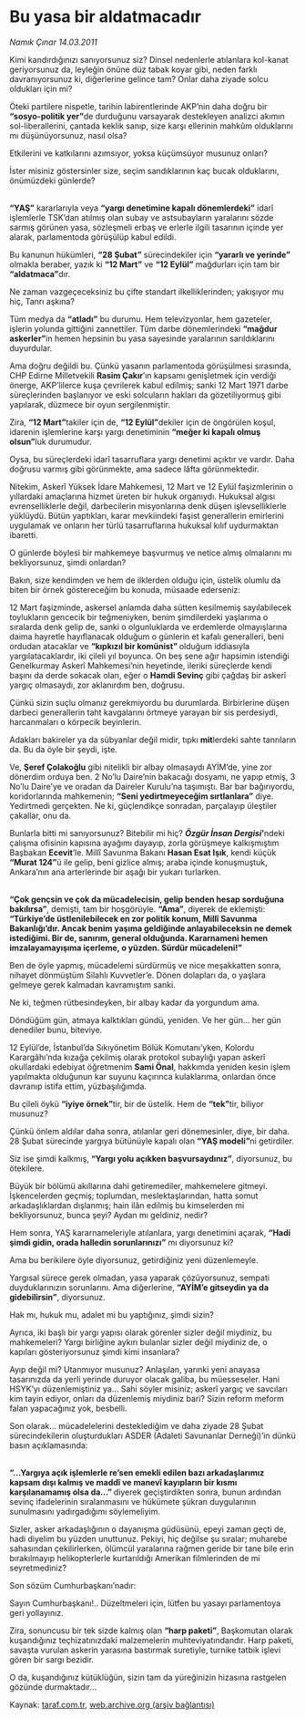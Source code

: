 # Bu yasa bir aldatmacadır

*Namık Çınar 14.03.2011*

<div class="yazi"><p>Kimi kandırdığınızı sanıyorsunuz siz? Dinsel nedenlerle atılanlara kol-kanat geriyorsunuz da, leyleğin önüne düz tabak koyar gibi, neden farklı davranıyorsunuz ki, diğerlerine gelince tam? Onlar daha ziyade solcu oldukları için mi?</p>
<p>Öteki partilere nispetle, tarihin labirentlerinde AKP’nin daha doğru bir <b>“sosyo-politik yer”</b>de durduğunu varsayarak destekleyen analizci akımın sol-liberallerini, çantada keklik sanıp, size karşı ellerinin mahkûm olduklarını mı düşünüyorsunuz, nasıl olsa?</p>
<p>Etkilerini ve katkılarını azımsıyor, yoksa küçümsüyor musunuz onları?</p>
<p>İster misiniz göstersinler size, seçim sandıklarının kaç bucak olduklarını, önümüzdeki günlerde?</p>
<p><b><br/>“YAŞ”</b> kararlarıyla veya <b>“yargı denetimine kapalı dönemlerdeki”</b> idarî işlemlerle TSK’dan atılmış olan subay ve astsubayların yaralarını sözde sarmış görünen yasa, sözleşmeli erbaş ve erlerle ilgili tasarının içinde yer alarak, parlamentoda görüşülüp kabul edildi.</p>
<p>Bu kanunun hükümleri, <b>“28 Şubat”</b> sürecindekiler için <b>“yararlı ve yerinde”</b> olmakla beraber, yazık ki <b>“12 Mart”</b> ve <b>“12 Eylül”</b> mağdurları için tam bir <b>“aldatmaca”</b>dır.</p>
<p>Ne zaman vazgeçeceksiniz bu çifte standart ilkelliklerinden; yakışıyor mu hiç, Tanrı aşkına?</p>
<p>Tüm medya da <b>“atladı”</b> bu durumu. Hem televizyonlar, hem gazeteler, işlerin yolunda gittiğini zannettiler. Tüm darbe dönemlerindeki <b>“mağdur askerler”</b>in hemen hepsinin bu yasa sayesinde yaralarının sarıldıklarını duyurdular.</p>
<p>Ama doğru değildi bu. Çünkü yasanın parlamentoda görüşülmesi sırasında, CHP Edirne Milletvekili <b>Rasim Çakır</b>’ın kapsamı genişletmek için verdiği önerge, AKP’lilerce kuşa çevrilerek kabul edilmiş; sanki 12 Mart 1971 darbe süreçlerinden başlanıyor ve eski solcuların hakları da gözetiliyormuş gibi yapılarak, düzmece bir oyun sergilenmiştir.</p>
<p>Zira, <b>“12 Mart”</b>takiler için de, <b>“12 Eylül”</b>dekiler için de öngörülen koşul, idarenin işlemlerine karşı yargı denetiminin <b>“meğer ki kapalı olmuş olsun”</b>luk durumudur.</p>
<p>Oysa, bu süreçlerdeki idarî tasarruflara yargı denetimi açıktır ve vardır. Daha doğrusu varmış gibi görünmekte, ama sadece lâfta görünmektedir.</p>
<p>Nitekim, Askerî Yüksek İdare Mahkemesi, 12 Mart ve 12 Eylül faşizmlerinin o yıllardaki amaçlarına hizmet üreten bir hukuk organıydı. Hukuksal algısı evrenselliklerle değil, darbecilerin misyonlarına denk düşen işlevselliklerle yüklüydü. Bütün yaptıkları, karar mevkiindeki faşist generallerin emirlerini uygulamak ve onların her türlü tasarruflarına hukuksal kılıf uydurmaktan ibaretti.</p>
<p>O günlerde böylesi bir mahkemeye başvurmuş ve netice almış olmalarını mı bekliyorsunuz, şimdi onlardan?</p>
<p>Bakın, size kendimden ve hem de ilklerden olduğu için, üstelik olumlu da biten bir örnek göstereceğim bu konuda, müsaade ederseniz:</p>
<p>12 Mart faşizminde, askersel anlamda daha sütten kesilmemiş sayılabilecek toylukların gencecik bir teğmeniyken, benim şimdilerdeki yaşlarıma o sıralarda denk gelip de, sanki o olgunluklarda ve erdemlerde olmayışlarına daima hayretle hayıflanacak olduğum o günlerin et kafalı generalleri, beni ordudan atacaklar ve <b>“kıpkızıl bir komünist” </b>olduğum iddiasıyla yargılatacaklardır, iki çileli yıl boyunca. On beş sene ağır hapsimin istendiği Genelkurmay Askerî Mahkemesi’nin heyetinde, ileriki süreçlerde kendi başını da derde sokacak olan, eğer o <b>Hamdi Sevinç</b> gibi çağdaş bir askerî yargıç olmasaydı, zor aklanırdım ben, doğrusu.</p>
<p>Çünkü sizin suçlu olmanız gerekmiyordu bu durumlarda. Birbirlerine düşen darbeci generallerin taht kavgalarını örtmeye yarayan bir sis perdesiydi, harcanmaları o körpecik beyinlerin.</p>
<p>Adakları bakireler ya da sübyanlar değil midir, tıpkı <b>mit</b>lerdeki sahte tanrıların da. Bu da öyle bir şeydi, işte.</p>
<p>Ve, <b>Şeref Çolakoğlu</b> gibi nitelikli bir albay olmasaydı AYİM’de, yine zor dönerdim orduya ben. 2 No’lu Daire’nin bakacağı dosyamı, ne yapıp etmiş, 3 No’lu Daire’ye ve oradan da Daireler Kurulu’na taşımıştı. Bar bar bağırıyordu, koridorlarında mahkemenin; <b>“Seni yedirtmeyeceğim sırtlanlara”</b> diye. Yedirtmedi gerçekten. Ne ki, güçlendikçe sonradan, parçalayıp üleştiler çakallar, onu da.</p>
<p>Bunlarla bitti mi sanıyorsunuz? Bitebilir mi hiç? <b><i>Özgür İnsan Dergisi</i>’</b>ndeki çalışma ofisinin kapısına ayağımı dayayıp, zorla görüşmeye kalkışmıştım Başbakan <b>Ecevit</b>’le. Millî Savunma Bakanı <b>Hasan Esat Işık</b>, kendi küçük <b>“Murat 124”</b>ü ile gelip, beni gizlice almış; araba içinde konuşmuştuk, Ankara’nın ana arterlerinde bir aşağı bir yukarı turlarken.</p>
<p><b><br/>“Çok gençsin ve çok da mücadelecisin, gelip benden hesap sorduğuna bakılırsa”</b>, demişti, tam bir hoşgörüyle. <b>“Ama”</b>, diyerek de eklemişti: <b>“Türkiye’de üstlenilebilecek en zor politik konum, Millî Savunma Bakanlığı’dır. Ancak benim yaşıma geldiğinde anlayabileceksin ne demek istediğimi. Bir de, sanırım, general olduğunda. Kararnameni hemen imzalayamayışıma içerleme, o yüzden. Sürdür mücadeleni!”</b></p>
<p>Ben de öyle yapmış, mücadelemi sürdürmüş ve nice meşakkatten sonra, nihayet dönmüştüm Silahlı Kuvvetler’e. Dönen dolapları da, o yaşlara gelmeye gerek kalmadan kavramıştım sanki.</p>
<p>Ne ki, teğmen rütbesindeyken, bir albay kadar da yorgundum ama.</p>
<p>Döndüğüm gün, atmaya kalktıkları gündü, yeniden. Ve her gün... her gün denediler bunu, biteviye. </p>
<p>12 Eylül’de, İstanbul’da Sıkıyönetim Bölük Komutanı’yken, Kolordu Karargâhı’nda kızağa çekilmiş olarak protokol subaylığı yapan askerî okullardaki edebiyat öğretmenim <b>Sami Önal</b>, hakkımda yeniden kesin işlem yapılmakta olduğunun kar suyunu kaçırınca kulaklarıma, onlardan önce davranıp istifa ettim, yüzbaşılığımda.</p>
<p>Bu çileli öykü <b>“iyiye örnek”</b>tir, bir de üstelik. Hem de <b>“tek”</b>tir, biliyor musunuz?</p>
<p>Çünkü önlem aldılar daha sonra, atılanlar geri dönemesinler, diye, bir daha. 28 Şubat sürecinde yargıya bütünüyle kapalı olan <b>“YAŞ modeli”</b>ni getirdiler.</p>
<p>Siz ise şimdi kalkmış, <b>“Yargı yolu açıkken başvursaydınız”</b>, diyorsunuz, bu ötekilere.</p>
<p>Büyük bir bölümü akıllarına dahi getiremediler, mahkemelere gitmeyi. İşkencelerden geçmiş; toplumdan, meslektaşlarından, hatta somut arkadaşlıklardan dışlanmış; hain ilân edilmiş bu kimselerden mi bekliyorsunuz, bunca şeyi? Aydan mı geldiniz, nedir?</p>
<p>Hem sonra, YAŞ kararnameleriyle atılanlara, yargı denetimini açarak, <b>“Hadi şimdi gidin, orada halledin sorunlarınızı”</b> mı diyorsunuz ki?</p>
<p>Ama bu berikilere öyle diyorsunuz, getirdiğiniz yeni düzenlemeyle.</p>
<p>Yargısal sürece gerek olmadan, yasa yaparak çözüyorsunuz, sempati duyduklarınızın sorunlarını. Ama diğerlerine, <b>“AYİM’e gitseydin ya da gidebilirsin”</b>, diyorsunuz.</p>
<p>Hak mı, hukuk mu, adalet mi bu yaptığınız, şimdi sizin?</p>
<p>Ayrıca, iki başlı bir yargı yapısı olarak görenler sizler değil miydiniz, bu mahkemeleri? Yargı birliğine aykırı bulanlar sizler değil miydiniz de, o kapıları gösteriyorsunuz şimdi kimi insanlara?</p>
<p>Ayıp değil mi? Utanmıyor musunuz? Anlaşılan, yarınki yeni anayasa tasarınızda da yerli yerinde duruyor olacak galiba, bu müesseseler. Hani HSYK’yı düzenlemiştiniz ya... Sahi söyler misiniz; askerî yargıç ve savcıları kim tayin ediyor, onları da düzenlemiş miydiniz bari? Sizin reform meform falan yapacağınız yok, besbelli.</p>
<p>Son olarak... mücadelelerini desteklediğim ve daha ziyade 28 Şubat sürecindekilerin oluşturdukları ASDER (Adaleti Savunanlar Derneği)’in dünkü basın açıklamasında:</p>
<p><b><br/>“...Yargıya açık işlemlerle re’sen emekli edilen bazı arkadaşlarımız kapsam dışı kalmış ve maddî ve manevî kayıpların bir kısmı karşılanamamış olsa da...” </b>diyerek geçiştirdikten sonra, bunun ardından sevinç ifadelerinin sıralanmasını ve hükümete şükran duygularının sunulmasını yadırgadığımı söylemeliyim.</p>
<p>Sizler, asker arkadaşlığının o dayanışma güdüsünü, epeyi zaman geçti de, hadi diyelim bu yüzden unuttunuz. Pekiyi, hiç değilse şu sıralar; muharebe sahasından çekilirlerken, ölümcül yaralarına rağmen geride bir tane bile erin bırakılmayıp helikopterlerle kurtarıldığı Amerikan filmlerinden de mi seyretmediniz?</p>
<p>Son sözüm Cumhurbaşkanı’nadır:</p>
<p>Sayın Cumhurbaşkanı!.. Düzeltmeleri için, lütfen bu yasayı parlamentoya geri yollayınız.</p>
<p>Zira, sonuncusu bir tek sizde kalmış olan <b>“harp paketi”</b>, Başkomutan olarak kuşandığınız teçhizatınızdaki malzemelerin muhteviyatındandır. Harp paketi, savaşta vurulan askerin yarasına bastırmak suretiyle, turnike tatbik işlevi gören bir sargı bezidir.</p>
<p>O da, kuşandığınız kütüklüğün, sizin tam da yüreğinizin hizasına rastgelen gözünde durmaktadır...</p>
</div>

Kaynak: [taraf.com.tr](http://www.taraf.com.tr/namik-cinar/makale-bu-yasa-bir-aldatmacadir.htm), [web.archive.org (arşiv bağlantısı)](http://web.archive.org/web/20130624022444/http://www.taraf.com.tr/namik-cinar/makale-bu-yasa-bir-aldatmacadir.htm)
